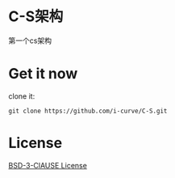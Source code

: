 # C-S架构

第一个cs架构



# Get it now

clone it:

```git
git clone https://github.com/i-curve/C-S.git
```



# License

[BSD-3-ClAUSE License](LICENSE)

